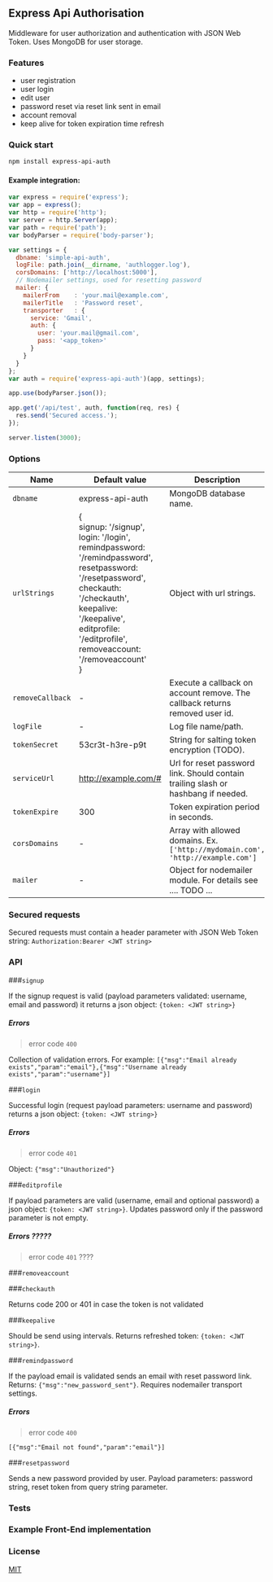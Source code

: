 ## Express Api Authorisation

Middleware for user authorization and authentication with JSON Web Token. Uses MongoDB for user storage.

### Features

* user registration
* user login
* edit user
* password reset via reset link sent in email
* account removal
* keep alive for token expiration time refresh

### Quick start

```bash
npm install express-api-auth
```

#### Example integration:

```javascript
var express = require('express');
var app = express();
var http = require('http');
var server = http.Server(app);
var path = require('path');
var bodyParser = require('body-parser');

var settings = {
  dbname: 'simple-api-auth',
  logFile: path.join(__dirname, 'authlogger.log'),
  corsDomains: ['http://localhost:5000'],
  // Nodemailer settings, used for resetting password
  mailer: {
    mailerFrom    : 'your.mail@example.com',
    mailerTitle   : 'Password reset',
    transporter   : {
      service: 'Gmail',
      auth: {
        user: 'your.mail@gmail.com',
        pass: '<app_token>'
      }
    }
  }
};
var auth = require('express-api-auth')(app, settings);

app.use(bodyParser.json());

app.get('/api/test', auth, function(req, res) {
  res.send('Secured access.');
});

server.listen(3000);

```

### Options

Name | Default value | Description
--- | --- | ---
`dbname` | express-api-auth | MongoDB database name.
`urlStrings` | {<br>signup: '/signup',<br>login: '/login',<br>remindpassword: '/remindpassword',<br>resetpassword: '/resetpassword',<br>checkauth: '/checkauth',<br>keepalive: '/keepalive',<br>editprofile: '/editprofile',<br>removeaccount: '/removeaccount'<br>} | Object with url strings.
`removeCallback` | - | Execute a callback on account remove. The callback returns removed user id.
`logFile` | - | Log file name/path.
`tokenSecret` | 53cr3t-h3re-p9t | String for salting token encryption (TODO).
`serviceUrl` | http://example.com/# | Url for reset password link. Should contain trailing slash or hashbang if needed.
`tokenExpire` | 300 | Token expiration period in seconds.
`corsDomains` | - | Array with allowed domains. Ex. `['http://mydomain.com', 'http://example.com']`
`mailer` | - | Object for nodemailer module. For details see .... TODO ...

### Secured requests

Secured requests must contain a header parameter with JSON Web Token string: `Authorization:Bearer <JWT string>`

### API

###`signup` 

  If the signup request is valid (payload parameters validated: username, email and password) it returns a json object: `{token: <JWT string>}`

##### Errors

> error code `400`

Collection of validation errors. For example: `[{"msg":"Email already exists","param":"email"},{"msg":"Username already exists","param":"username"}]`

###`login`

Successful login (request payload parameters: username and password) returns a json object: `{token: <JWT string>}`

##### Errors

> error code `401`

Object: `{"msg":"Unauthorized"}`

###`editprofile`

If payload parameters are valid (username, email and optional password) a json object: `{token: <JWT string>}`. Updates password only if the password parameter is not empty.

##### Errors ?????

> error code `401` ????

###`removeaccount`

###`checkauth`

Returns code 200 or 401 in case the token is not validated

###`keepalive`

Should be send using intervals. Returns refreshed token: `{token: <JWT string>}`.

###`remindpassword`

If the payload email is validated sends an email with reset password link. Returns: `{"msg":"new_password_sent"}`. Requires nodemailer transport settings.

##### Errors 

> error code `400`

`[{"msg":"Email not found","param":"email"}]`

###`resetpassword`

Sends a new password provided by user. Payload parameters: password string, reset token from query string parameter.

### Tests

### Example Front-End implementation

### License

  [MIT](LICENSE)